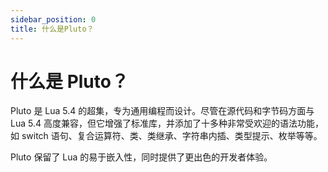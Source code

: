 ```yaml
---
sidebar_position: 0
title: 什么是Pluto？
---
```


# 什么是 Pluto？
Pluto 是 Lua 5.4 的超集，专为通用编程而设计。尽管在源代码和字节码方面与 Lua 5.4 高度兼容，但它增强了标准库，并添加了十多种非常受欢迎的语法功能，如 switch 语句、复合运算符、类、类继承、字符串内插、类型提示、枚举等等。

Pluto 保留了 Lua 的易于嵌入性，同时提供了更出色的开发者体验。